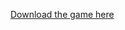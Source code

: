 [Download the game here](https://drive.google.com/file/d/1pyGRMKt2uWqadhE8iWzTBTqEiRBi_9AZ/view?usp=sharing)
